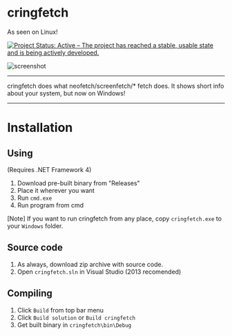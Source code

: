# cringfetch
As seen on Linux!

[![Project Status: Active – The project has reached a stable, usable state and is being actively developed.](https://www.repostatus.org/badges/latest/active.svg)](https://www.repostatus.org/#active)

![screenshot](https://mrkod.eu.org/githubscr/cringfetch.png)

***

cringfetch does what neofetch/screenfetch/* fetch does. It shows short info about your system, but now on Windows!

***
# Installation

## Using

(Requires .NET Framework 4)

1. Download pre-built binary from "Releases"
2. Place it wherever you want
3. Run `cmd.exe`
4. Run program from cmd

[Note] If you want to run cringfetch from any place, copy `cringfetch.exe` to your `Windows` folder.

## Source code

1. As always, download zip archive with source code.
2. Open `cringfetch.sln` in Visual Studio (2013 recomended)

## Compiling

1. Click `Build` from top bar menu
2. Click `Build solution` or `Build cringfetch`
3. Get built binary in `cringfetch\bin\Debug`
